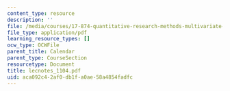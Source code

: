 ```yaml
---
content_type: resource
description: ''
file: /media/courses/17-874-quantitative-research-methods-multivariate-spring-2004/aca092c42af0db1fa0ae58a4854fadfc_lecnotes_1104.pdf
file_type: application/pdf
learning_resource_types: []
ocw_type: OCWFile
parent_title: Calendar
parent_type: CourseSection
resourcetype: Document
title: lecnotes_1104.pdf
uid: aca092c4-2af0-db1f-a0ae-58a4854fadfc
---
```


